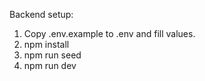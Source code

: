 Backend setup:
1. Copy .env.example to .env and fill values.
2. npm install
3. npm run seed
4. npm run dev
